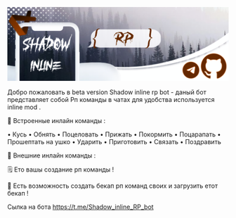 ![Баннер бета версии Shadow inline RP bot](https://github.com/Viciu3/Rp/blob/8b724630c0a0046f6ec2d852e12fb70c462eece5/Banner_rp.png)

Добро пожаловать в beta version Shadow inline rp bot - даный бот представляет собой Рп команды в чатах для удобства используется inline mod .

💾 Встроенные инлайн команды :

• Кусь
• Обнять
• Поцеловать
• Прижать
• Покормить
• Поцарапать
• Прошептать на ушко
• Ударить
• Приготовить
• Связать
• Поздравить

📝 Внешние инлайн команды :

🗒️ Ето вашы создание рп команды !

🌟 Есть возможность создать бекап рп команд своих и загрузить етот бекап !

Сылка на бота https://t.me/Shadow_inline_RP_bot
